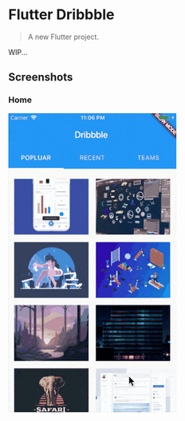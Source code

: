 # Flutter Dribbble
> A new Flutter project.

WIP...

## Screenshots

### Home

![Home](screenshots/home-screenshots.gif)